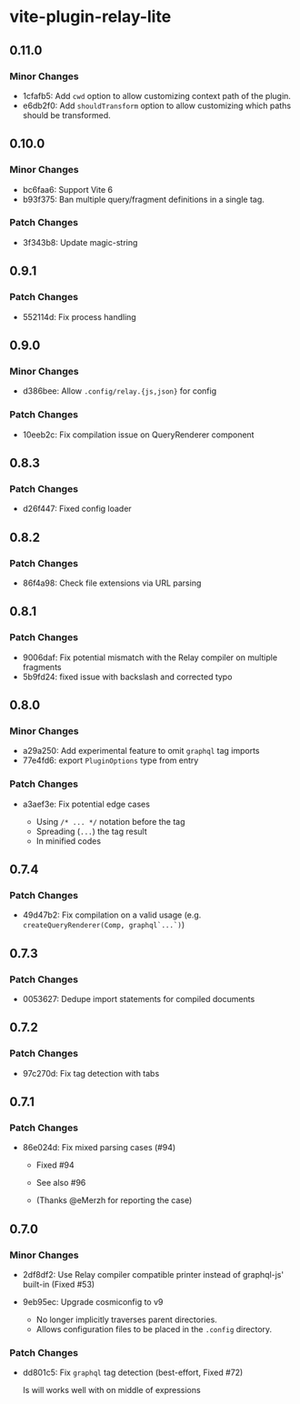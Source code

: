 # vite-plugin-relay-lite

## 0.11.0

### Minor Changes

- 1cfafb5: Add `cwd` option to allow customizing context path of the plugin.
- e6db2f0: Add `shouldTransform` option to allow customizing which paths should be transformed.

## 0.10.0

### Minor Changes

- bc6faa6: Support Vite 6
- b93f375: Ban multiple query/fragment definitions in a single tag.

### Patch Changes

- 3f343b8: Update magic-string

## 0.9.1

### Patch Changes

- 552114d: Fix process handling

## 0.9.0

### Minor Changes

- d386bee: Allow `.config/relay.{js,json}` for config

### Patch Changes

- 10eeb2c: Fix compilation issue on QueryRenderer component

## 0.8.3

### Patch Changes

- d26f447: Fixed config loader

## 0.8.2

### Patch Changes

- 86f4a98: Check file extensions via URL parsing

## 0.8.1

### Patch Changes

- 9006daf: Fix potential mismatch with the Relay compiler on multiple fragments
- 5b9fd24: fixed issue with backslash and corrected typo

## 0.8.0

### Minor Changes

- a29a250: Add experimental feature to omit `graphql` tag imports
- 77e4fd6: export `PluginOptions` type from entry

### Patch Changes

- a3aef3e: Fix potential edge cases

  - Using `/* ... */` notation before the tag
  - Spreading (`...`) the tag result
  - In minified codes

## 0.7.4

### Patch Changes

- 49d47b2: Fix compilation on a valid usage (e.g. <code>createQueryRenderer(Comp, graphql\`...\`)</code>)

## 0.7.3

### Patch Changes

- 0053627: Dedupe import statements for compiled documents

## 0.7.2

### Patch Changes

- 97c270d: Fix tag detection with tabs

## 0.7.1

### Patch Changes

- 86e024d: Fix mixed parsing cases (#94)

  - Fixed #94
  - See also #96

  - (Thanks @eMerzh for reporting the case)

## 0.7.0

### Minor Changes

- 2df8df2: Use Relay compiler compatible printer instead of graphql-js' built-in (Fixed #53)
- 9eb95ec: Upgrade cosmiconfig to v9

  - No longer implicitly traverses parent directories.
  - Allows configuration files to be placed in the `.config` directory.

### Patch Changes

- dd801c5: Fix `graphql` tag detection (best-effort, Fixed #72)

  Is will works well with on middle of expressions
